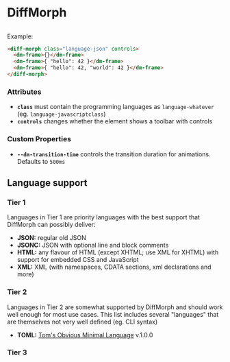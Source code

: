 # DiffMorph

## <diff-morph>

Example:

```html
<diff-morph class="language-json" controls>
  <dm-frame>{}</dm-frame>
  <dm-frame>{ "hello": 42 }</dm-frame>
  <dm-frame>{ "hello": 42, "world": 42 }</dm-frame>
</diff-morph>
```

### Attributes

* **`class`** must contain the programming languages as `language-whatever`
  (eg. `language-javascriptclass`)
* **`controls`** changes whether the element shows a toolbar with controls

### Custom Properties

* **`--dm-transition-time`** controls the transition duration for animations.
  Defaults to `500ms`

## Language support

### Tier 1

Languages in Tier 1 are priority languages with the best support that DiffMorph
can possibly deliver:

* **JSON:** regular old JSON
* **JSONC:** JSON with optional line and block comments
* **HTML:** any flavour of HTML (except XHTML; use XML for XHTML) with support
  for embedded CSS and JavaScript
* **XML:** XML (with namespaces, CDATA sections, xml declarations and more)

### Tier 2

Languages in Tier 2 are somewhat supported by DiffMorph and should work well
enough for most use cases. This list includes several "languages" that are
themselves not very well defined (eg. CLI syntax)

* **TOML:** [Tom's Obvious Minimal Language](https://toml.io/en/) v.1.0.0

### Tier 3
